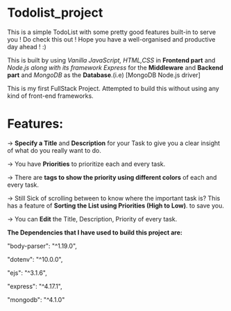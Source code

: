 # Todolist_project
This is a simple TodoList with some pretty good features built-in to serve you ! Do check this out ! Hope you have a well-organised and productive day ahead ! :) 

This is built by using _Vanilla JavaScript, HTML,CSS_ in **Frontend part** and _Node.js along with its framework_ _Express_ for the **Middleware** and **Backend part** and 
_MongoDB_ as the **Database**.(i.e) [MongoDB Node.js driver]

This is my first FullStack Project. 
Attempted to build this without using any kind of front-end frameworks.

# Features:

-> **Specify a Title** and **Description** for your Task to give you a clear insight of what do you really want to do.

-> You have **Priorities** to prioritize each and every task.

-> There are **tags to show the priority using different colors** of each and every task.

-> Still Sick of scrolling between to know where the important task is? This has a feature of **Sorting the List using Priorities (High to Low)**. to save you.

-> You can **Edit** the Title, Description, Priority of every task.



**The Dependencies that I have used to build this project are:**

"body-parser": "^1.19.0",

"dotenv": "^10.0.0",

 "ejs": "^3.1.6",
 
 "express": "^4.17.1",
 
 "mongodb": "^4.1.0"
 
